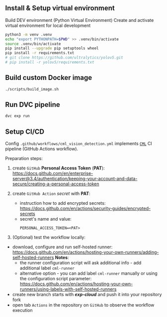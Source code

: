## Install & Setup virtual environment
Build DEV environment (Python Virtual Environment)
Create and activate virtual environment for local development

```bash 
python3 -m venv .venv
echo "export PYTHONPATH=$PWD" >> .venv/bin/activate
source .venv/bin/activate
pip install --upgrade pip setuptools wheel
pip install -r requirements.txt
# git clone https://github.com/ultralytics/yolov5.git
# pip install -r yolov5/requirements.txt

``` 

## Build custom Docker image

```bash
./scripts/build_image.sh
```

## Run DVC pipeline

```bash
dvc exp run
```

## Setup CI/CD

Config `.github/workflows/cml_vision_detection.yml` implements [`CML`](https://cml.dev/) CI pipeline (GitHub Actions workflow).

Preparation steps:

1. create `GitHub` **Personal Access Token** (**PAT**): https://docs.github.com/en/enterprise-server@3.4/authentication/keeping-your-account-and-data-secure/creating-a-personal-access-token

2. create `GitHub Action` *secret* with **PAT**: 
    - instruction how to add encrypted secrets: https://docs.github.com/en/actions/security-guides/encrypted-secrets
    - secret's name and value:
        ```dotenv
        PERSONAL_ACCESS_TOKEN=<PAT>
        ```

3. (Optional) test the workflow locally:
- download, configure and run self-hosted runner: https://docs.github.com/en/actions/hosting-your-own-runners/adding-self-hosted-runners
**Notes**: 
    - the runner configuration script will ask additional info - add additional label `cml-runner`
    - alternative option - you can add label `cml-runner` manually or using the configuration script parameter: https://docs.github.com/en/actions/hosting-your-own-runners/using-labels-with-self-hosted-runners
- create new branch starts with ***exp-cloud*** and push it into your repository fork
- open tab `Actions` in the repository on `GitHub` to observe the workflow execution